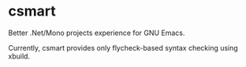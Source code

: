 csmart
======

Better .Net/Mono projects experience for GNU Emacs. 

Currently, csmart provides only flycheck-based syntax checking using xbuild.
